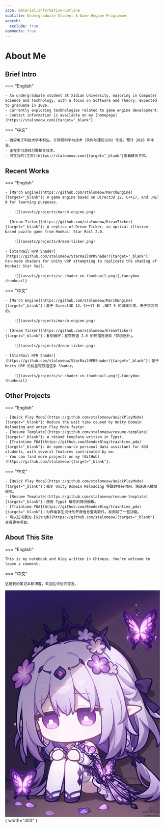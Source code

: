 ```yaml
---
icon: material/information-outline
subtitle: Undergraduate Student & Game Engine Programmer
search:
  exclude: true
comments: true
---
```


# About Me

## Brief Intro

=== "English"

    - An undergraduate student at Xidian University, majoring in Computer Science and Technology, with a focus on Software and Theory, expected to graduate in 2026.
    - Currently exploring technologies related to game engine development.
    - Contact information is available on my [homepage](https://stalomeow.com){target="_blank"}.

=== "中文"

    - 西安电子科技大学本科生，计算机科学与技术（软件与理论方向）专业，预计 2026 年毕业。
    - 正在学习游戏引擎相关技术。
    - 可在我的[主页](https://stalomeow.com){target="_blank"}查看联系方式。

## Recent Works

=== "English"

    - [March Engine](https://github.com/stalomeow/MarchEngine){target="_blank"}: A game engine based on Direct3D 12, C++17, and .NET 9 for learning purposes.

        ![](assets/projects/march-engine.png)

    - [Dream Ticker](https://github.com/stalomeow/DreamTicker){target="_blank"}: A replica of Dream Ticker, an optical illusion-based puzzle game from Honkai: Star Rail 2.0.

        ![](assets/projects/dream-ticker.png)

    - [StarRail NPR Shader](https://github.com/stalomeow/StarRailNPRShader){target="_blank"}: Fan-made shaders for Unity URP attempting to replicate the shading of Honkai: Star Rail.

        ![](assets/projects/sr-shader-en-thumbnail.png){.fancybox-thumbnail}

=== "中文"

    - [March Engine](https://github.com/stalomeow/MarchEngine){target="_blank"}：基于 Direct3D 12、C++17 和 .NET 9 的游戏引擎，用于学习目的。

        ![](assets/projects/march-engine.png)

    - [Dream Ticker](https://github.com/stalomeow/DreamTicker){target="_blank"}：复刻崩坏：星穹铁道 2.0 的视错觉游戏「梦境迷钟」。

        ![](assets/projects/dream-ticker.png)

    - [StarRail NPR Shader](https://github.com/stalomeow/StarRailNPRShader){target="_blank"}：基于 Unity URP 的仿星穹铁道渲染 Shader。

        ![](assets/projects/sr-shader-cn-thumbnail.png){.fancybox-thumbnail}

## Other Projects

=== "English"

    - [Quick Play Mode](https://github.com/stalomeow/QuickPlayMode){target="_blank"}: Reduce the wait time caused by Unity Domain Reloading and enter Play Mode faster.
    - [Resume Template](https://github.com/stalomeow/resume-template){target="_blank"}: A résumé template written in Typst.
    - [Traintime PDA](https://github.com/BenderBlog/traintime_pda){target="_blank"}: An open-source personal data assistant for XDU students, with several features contributed by me.
    - You can find more projects on my [GitHub](https://github.com/stalomeow){target="_blank"}.

=== "中文"

    - [Quick Play Mode](https://github.com/stalomeow/QuickPlayMode){target="_blank"}：减少 Unity Domain Reloading 导致的等待时间，快速进入播放模式。
    - [Resume Template](https://github.com/stalomeow/resume-template){target="_blank"}：使用 Typst 编写的简历模板。
    - [Traintime PDA](https://github.com/BenderBlog/traintime_pda){target="_blank"}：为西电学生设计的开源信息查询软件。我贡献了一些功能。
    - 可以访问我的 [GitHub](https://github.com/stalomeow){target="_blank"} 查看更多项目。

## About This Site

=== "English"

    This is my notebook and blog written in Chinese. You're welcome to leave a comment.

=== "中文"

    这是我的笔记本和博客。欢迎在评论区留言。

![](assets/castorice.jpg){ width="300" }
